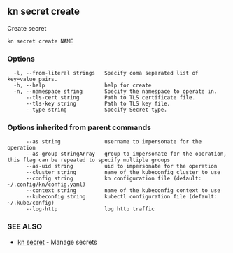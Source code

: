 ## kn secret create

Create secret

```
kn secret create NAME
```

### Options

```
  -l, --from-literal strings   Specify coma separated list of key=value pairs.
  -h, --help                   help for create
  -n, --namespace string       Specify the namespace to operate in.
      --tls-cert string        Path to TLS certificate file.
      --tls-key string         Path to TLS key file.
      --type string            Specify Secret type.
```

### Options inherited from parent commands

```
      --as string              username to impersonate for the operation
      --as-group stringArray   group to impersonate for the operation, this flag can be repeated to specify multiple groups
      --as-uid string          uid to impersonate for the operation
      --cluster string         name of the kubeconfig cluster to use
      --config string          kn configuration file (default: ~/.config/kn/config.yaml)
      --context string         name of the kubeconfig context to use
      --kubeconfig string      kubectl configuration file (default: ~/.kube/config)
      --log-http               log http traffic
```

### SEE ALSO

* [kn secret](kn_secret.md)	 - Manage secrets


